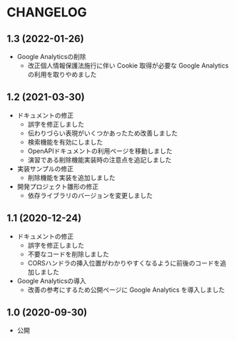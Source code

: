 # CHANGELOG

## 1.3 (2022-01-26)

- Google Analyticsの削除
  - 改正個人情報保護法施行に伴い Cookie 取得が必要な Google Analytics の利用を取りやめました

## 1.2 (2021-03-30)

- ドキュメントの修正
  - 誤字を修正しました
  - 伝わりづらい表現がいくつかあったため改善しました
  - 検索機能を有効にしました
  - OpenAPIドキュメントの利用ページを移動しました
  - 演習である削除機能実装時の注意点を追記しました
- 実装サンプルの修正
  - 削除機能を実装を追加しました
- 開発プロジェクト雛形の修正
  - 依存ライブラリのバージョンを変更しました

## 1.1 (2020-12-24)

- ドキュメントの修正
  - 誤字を修正しました
  - 不要なコードを削除しました
  - CORSハンドラの挿入位置がわかりやすくなるように前後のコードを追加しました
- Google Analyticsの導入
  - 改善の参考にするため公開ページに Google Analytics を導入しました

## 1.0 (2020-09-30)

- 公開